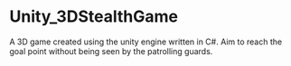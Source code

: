 # Unity_3DStealthGame

A 3D game created using the unity engine written in C#.
Aim to reach the goal point without being seen by the patrolling guards.
